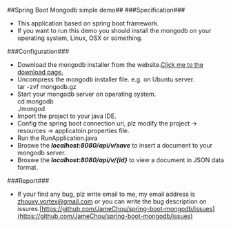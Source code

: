 ##Spring Boot Mongodb simple demo##
###<i class="icon-file-text"></i>Specification###
- This application based on spring boot framework.
- If you want to run this demo you should install the mongodb on your operating system, Linux, OSX or something.

###<i class="icon-cog"></i>Configuration###
- Download the mongodb installer from the website.[Click me to the download page.](http://www.mongodb.org/ "Click to the mongodb homepage")
- Uncompress the mongodb installer file. e.g. on Ubuntu server.  
    tar -zvf mongodb.gz
- Start your mongodb server on operating system.  
    cd mongodb  
    ./mongod
- Import the project to your java IDE.
- Config the spring boot connection uri, plz modify the project -> resources -> applicatoin.properties file.
- Run the RunApplication.java
- Broswe the *****localhost:8080/api/v/save***** to insert a document to your mongodb server.
- Broswe the *****localhost:8080/api/v/{id}***** to view a document in JSON data format.  

###<i class="icon-bullhorn"></i>Report###
- If your find any bug, plz write email to me, my email address is zhouxy.vortex@gmail.com or you can write the bug description on issures.[https://github.com/JameChou/spring-boot-mongodb/issues](https://github.com/JameChou/spring-boot-mongodb/issues)


